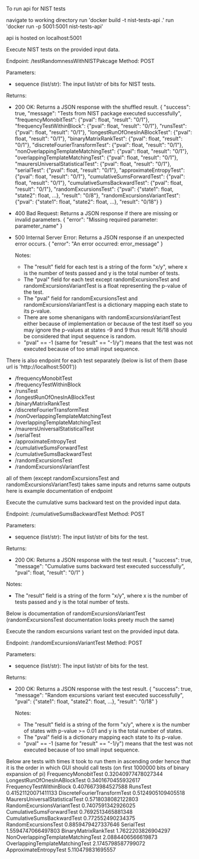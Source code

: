 To run api for NIST tests

navigate to working directory
run 'docker build -t nist-tests-api .'
run 'docker run -p 5001:5001 nist-tests-api'

api is hosted on localhost:5001

Execute NIST tests on the provided input data.

Endpoint: /testRandomnessWithNISTPakcage
Method: POST

Parameters:
- sequence (list/str): The input list/str of bits for NIST tests.

Returns:
- 200 OK: Returns a JSON response with the shuffled result.
    {
    "success": true,
    "message": "Tests from NIST package executed successfully",
    "frequencyMonobitTest": {"pval": float, "result": "0/1"},
    "frequencyTestWithinBlock": {"pval": float, "result": "0/1"},
    "runsTest": {"pval": float, "result": "0/1"},
    "longestRunOfOnesInABlockTest": {"pval": float, "result": "0/1"},
    "binaryMatrixRankTest": {"pval": float, "result": "0/1"},
    "discreteFourierTransformTest": {"pval": float, "result": "0/1"},
    "nonOverlappingTemplateMatchingTest": {"pval": float, "result": "0/1"},
    "overlappingTemplateMatchingTest": {"pval": float, "result": "0/1"},
    "maurersUniversalStatisticalTest": {"pval": float, "result": "0/1"},
    "serialTest": {"pval": float, "result": "0/1"},
    "approximateEntropyTest": {"pval": float, "result": "0/1"},
    "cumulativeSumsForwardTest": {"pval": float, "result": "0/1"},
    "cumulativeSumsBackwardTest": {"pval": float, "result": "0/1"},
    "randomExcursionsTest": {"pval": {"state1": float, "state2": float, ...}, "result": "0/8"},
    "randomExcursionsVariantTest": {"pval": {"state1": float, "state2": float, ...}, "result": "0/18"}
}

- 400 Bad Request: Returns a JSON response if there are missing or invalid parameters.
    {
    "error": "Missing required parameter: parameter_name"
    }

- 500 Internal Server Error: Returns a JSON response if an unexpected error occurs.
    {
    "error": "An error occurred: error_message"
    }
    
    Notes:
    - The "result" field for each test is a string of the form "x/y", where x is the number of tests passed and y is the total number of tests.
    - The "pval" field for each test except randomExcursionsTest and randomExcursionsVariantTest is a float representing the p-value of the test.
    - The "pval" field for randomExcursionsTest and randomExcursionsVariantTest is a dictionary mapping each state to its p-value.
    - There are some shenanigans with randomExcursionsVariantTest either because of implementation or because of the test itself so you may ignore the p-values at states -9 and 9 thus result 16/18 should be considered that input sequence is random.
    - "pval" == -1 (same for "result" == "-1/y") means that the test was not executed because of too small input sequence.
      
There is also endpoint for each test separately (below is list of them (base url is 'http://localhost:5001'))
 - /frequencyMonobitTest
 - /frequencyTestWithinBlock
 - /runsTest
 - /longestRunOfOnesInABlockTest
 - /binaryMatrixRankTest
 - /discreteFourierTransformTest
 - /nonOverlappingTemplateMatchingTest
 - /overlappingTemplateMatchingTest
 - /maurersUniversalStatisticalTest
 - /serialTest
 - /approximateEntropyTest
 - /cumulativeSumsForwardTest
 - /cumulativeSumsBackwardTest
 - /randomExcursionsTest
 - /randomExcursionsVariantTest

all of them (except randomExcursionsTest and randomExcursionsVariantTest) takes same inputs and returns same outputs here is example documentation of endpoint

Execute the cumulative sums backward test on the provided input data.

Endpoint: /cumulativeSumsBackwardTest
Method: POST

Parameters:
- sequence (list/str): The input list/str of bits for the test.

Returns:
- 200 OK: Returns a JSON response with the test result.
{
"success": true,
"message": "Cumulative sums backward test executed successfully",
"pval": float,
"result": "0/1"
}

Notes:
- The "result" field is a string of the form "x/y", where x is the number of tests passed and y is the total number of tests.

Below is documentation of randomExcursionsVariantTest (randomExcursionsTest documentation looks preety much the same)

Execute the random excursions variant test on the provided input data.

Endpoint: /randomExcursionsVariantTest
Method: POST

Parameters:
- sequence (list/str): The input list/str of bits for the test.

Returns:
- 200 OK: Returns a JSON response with the test result.
    {
    "success": true,
    "message": "Random excursions variant test executed successfully",
    "pval": {"state1": float, "state2": float, ...},
    "result": "0/18"
    }
    
    Notes:
    - The "result" field is a string of the form "x/y", where x is the number of states with p-value >= 0.01 and y is the total number of states.
    - The "pval" field is a dictionary mapping each state to its p-value.
    - "pval" == -1 (same for "result" == "-1/y") means that the test was not executed because of too small input sequence.


Below are tests with times it took to run them in ascending order hence that it is the order in which GUI should call tests (on first 1000000 bits of binary expansion of pi)
FrequencyMonobitTest 0.32040977478027344
LongestRunOfOnesInABlockTest 0.3401670455932617
FrequencyTestWithinBlock 0.4076673984527588
RunsTest 0.41521120071411133
DiscreteFourierTransformTest 0.5124905109405518
MaurersUniversalStatisticalTest 0.5718038082122803
RandomExcursionsVariantTest 0.7407591342926025
CumulativeSumsForwardTest 0.7692513465881348
CumulativeSumsBackwardTest 0.772552490234375
RandomExcursionsTest 0.8859479427337646
SerialTest 1.5594747066497803
BinaryMatrixRankTest 1.7622203826904297
NonOverlappingTemplateMatchingTest 2.0884406566619873
OverlappingTemplateMatchingTest 2.1745798587799072
ApproximateEntropyTest 5.110479831695557